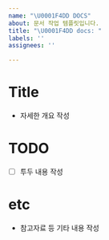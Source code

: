 ```yaml
---
name: "\U0001F4DD DOCS"
about: 문서 작업 템플릿입니다.
title: "\U0001F4DD docs: "
labels: ''
assignees: ''

---
```


# Title

- 자세한 개요 작성

# TODO

- [ ] 투두 내용 작성

# etc

- 참고자료 등 기타 내용 작성
